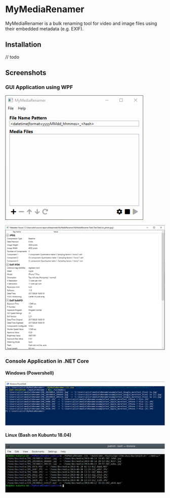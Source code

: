 # MyMediaRenamer

MyMediaRenamer is a bulk renaming tool for video and image files using their embedded metadata (e.g. EXIF).

## Installation

// todo

## Screenshots

### GUI Application using WPF

![WPF Example](/docs/wpf_example.gif)

![Metadata Viewer Example](/docs/metadata_viewer_example.png)

### Console Application in .NET Core

#### Windows (Powershell)

![Powershell Example](/docs/powershell_example.png)

#### Linux (Bash on Kubuntu 18.04)

![Linux Example](/docs/bash_example.png)